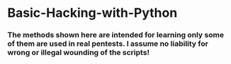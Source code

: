 # Basic-Hacking-with-Python

### The methods shown here are intended for learning only some of them are used in real pentests. I assume no liability for wrong or illegal wounding of the scripts!

